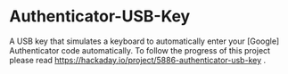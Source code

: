 # Authenticator-USB-Key
A USB key that simulates a keyboard to automatically enter your [Google] Authenticator code automatically.
To follow the progress of this project please read https://hackaday.io/project/5886-authenticator-usb-key .
